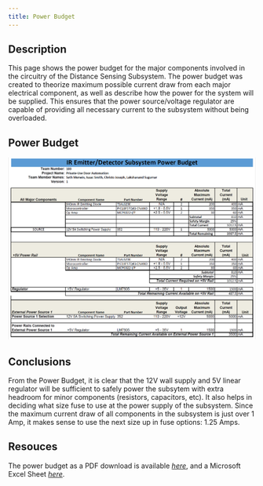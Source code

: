 ```yaml
---
title: Power Budget
---
```


## Description

This page shows the power budget for the major components involved in the circuitry of the Distance Sensing Subsystem. The power budget was created to theorize maximum possible current draw from each major electrical component, as well as describe how the power for the system will be supplied. This ensures that the power source/voltage regulator are capable of providing all necessary current to the subsystem without being overloaded.

## Power Budget

![Power Budget](EGR%20304%20Team%20103%20Individual%20Power%20Budget.png)


## Conclusions

From the Power Budget, it is clear that the 12V wall supply and 5V linear regulator will be sufficient to safely power the subsytem with extra headroom for minor components (resistors, capacitors, etc). It also helps in deciding what size fuse to use at the power supply of the subsystem. Since the maximum current draw of all components in the subsystem is just over 1 Amp, it makes sense to use the next size up in fuse options: 1.25 Amps.

## Resouces

The power budget as a PDF download is available [*here*](EGR%20304%20Team%20103%20Individual%20Power%20Budget.pdf), and a Microsoft Excel Sheet [*here*](EGR%20304%20Team%20103%20Individual%20Power%20Budget.xlsx).